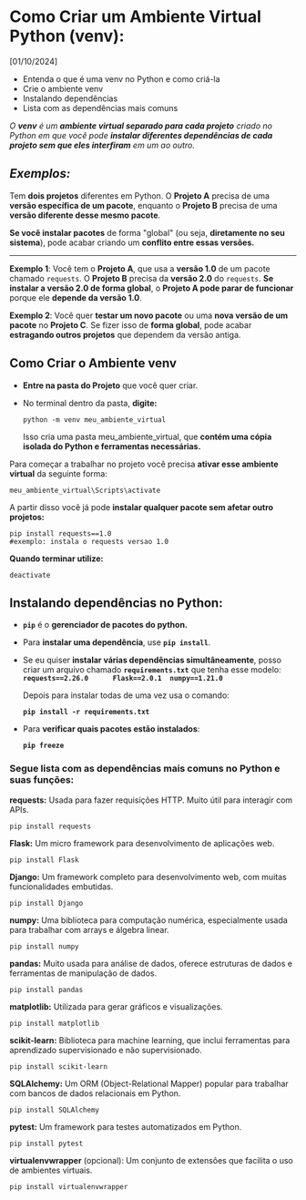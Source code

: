 
# Como Criar um Ambiente Virtual Python (venv):    
[01/10/2024]

- Entenda o que é uma venv no Python e como criá-la
- Crie o ambiente venv
- Instalando dependências
- Lista com as dependências mais comuns 

*O **venv** é um **ambiente virtual separado para cada projeto** criado no Python em que você pode **instalar diferentes dependências de cada projeto sem que eles interfiram** em um ao outro.* 

***Exemplos:*** 
-
Tem **dois projetos** diferentes em Python. O **Projeto A** precisa de uma **versão específica de um pacote**, enquanto o **Projeto B** precisa de uma **versão diferente desse mesmo pacote**.

**Se você instalar pacotes** de forma "global" (ou seja, **diretamente no seu sistema**), pode acabar criando um **conflito entre essas versões.**

***

**Exemplo 1**: Você tem o **Projeto A**, que usa a **versão 1.0** de um pacote chamado `requests`. O **Projeto B** precisa da **versão 2.0** do `requests`. **Se instalar a versão 2.0 de forma global**, o **Projeto A pode parar de funcionar** porque ele **depende da versão 1.0**.

**Exemplo 2**: Você quer **testar um novo pacote** ou uma **nova versão de um pacote** no **Projeto C**. Se fizer isso de **forma global**, pode acabar **estragando outros projetos** que dependem da versão antiga.

**Como Criar o Ambiente venv**
-
- **Entre na pasta do Projeto** que você quer criar.
- No terminal dentro da pasta, **digite:**  

    `python -m venv meu_ambiente_virtual`  

    Isso cria uma pasta meu_ambiente_virtual, que **contém uma cópia isolada do Python e ferramentas necessárias.**

Para começar a trabalhar no projeto você precisa **ativar esse ambiente virtual** da seguinte forma:

    meu_ambiente_virtual\Scripts\activate

A partir disso você já pode **instalar qualquer pacote sem afetar outro projetos:**

    pip install requests==1.0 
    #exemplo: instala o requests versao 1.0

**Quando terminar utilize:**

    deactivate

## **Instalando dependências no Python:**
- **`pip`** é o **gerenciador de pacotes do python.**
- Para **instalar uma dependência**, use **`pip install`**.
- Se eu quiser **instalar várias dependências simultâneamente**, posso criar um arquivo chamado **`requirements.txt`** que tenha esse modelo:  
   **`requests==2.26.0     
    Flask==2.0.1 
    numpy==1.21.0`**


    Depois para instalar todas de uma vez usa o comando: 

    **`pip install -r requirements.txt`**
- Para **verificar quais pacotes estão instalados**:

    **`pip freeze`**

### **Segue lista com as dependências mais comuns no Python e suas funções:**

**requests:** Usada para fazer requisições HTTP. Muito útil para interagir com APIs.

    pip install requests

**Flask:** Um micro framework para desenvolvimento de aplicações web.

    pip install Flask

**Django:** Um framework completo para desenvolvimento web, com muitas funcionalidades embutidas.

    pip install Django

**numpy:** Uma biblioteca para computação numérica, especialmente usada para trabalhar com arrays e álgebra linear.

    pip install numpy

**pandas:** Muito usada para análise de dados, oferece estruturas de dados e ferramentas de manipulação de dados.

    pip install pandas

**matplotlib:** Utilizada para gerar gráficos e visualizações.

    pip install matplotlib

**scikit-learn:** Biblioteca para machine learning, que inclui ferramentas para aprendizado supervisionado e não supervisionado.

    pip install scikit-learn

**SQLAlchemy:** Um ORM (Object-Relational Mapper) popular para trabalhar com bancos de dados relacionais em Python.

    pip install SQLAlchemy

**pytest:** Um framework para testes automatizados em Python.

    pip install pytest

**virtualenvwrapper** (opcional): Um conjunto de extensões que facilita o uso de ambientes virtuais.

    pip install virtualenvwrapper
